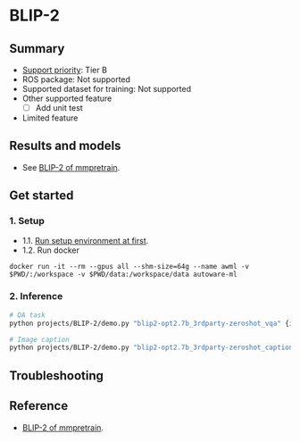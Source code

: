 # BLIP-2
## Summary

- [Support priority](https://github.com/tier4/autoware-ml/blob/main/docs/design/autoware_ml_design.md#support-priority): Tier B
- ROS package: Not supported
- Supported dataset for training: Not supported
- Other supported feature
  - [ ] Add unit test
- Limited feature

## Results and models

- See [BLIP-2 of mmpretrain](https://github.com/open-mmlab/mmpretrain/tree/main/configs/blip2).

## Get started
### 1. Setup

- 1.1. [Run setup environment at first](/tools/setting_environment/).
- 1.2. Run docker

```
docker run -it --rm --gpus all --shm-size=64g --name awml -v $PWD/:/workspace -v $PWD/data:/workspace/data autoware-ml
```

### 2. Inference

```sh
# QA task
python projects/BLIP-2/demo.py "blip2-opt2.7b_3rdparty-zeroshot_vqa" {image_file} "What is this?"

# Image caption
python projects/BLIP-2/demo.py "blip2-opt2.7b_3rdparty-zeroshot_caption" {image_file}
```

## Troubleshooting

## Reference

- [BLIP-2 of mmpretrain](https://github.com/open-mmlab/mmpretrain/tree/main/configs/blip2).
